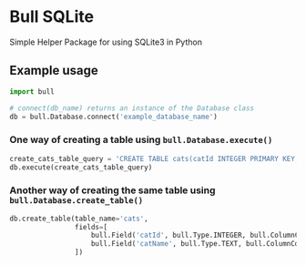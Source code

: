 # Bull SQLite
Simple Helper Package for using SQLite3 in Python

## Example usage
```python
import bull

# connect(db_name) returns an instance of the Database class
db = bull.Database.connect('example_database_name')
```

### One way of creating a table using `bull.Database.execute()`
```python
create_cats_table_query = 'CREATE TABLE cats(catId INTEGER PRIMARY KEY, catName TEXT NOT NULL);'
db.execute(create_cats_table_query)
```

### Another way of creating the same table using `bull.Database.create_table()`

```python
db.create_table(table_name='cats',
                fields=[
                    bull.Field('catId', bull.Type.INTEGER, bull.ColumnConstraint.PRIMARY_KEY),
                    bull.Field('catName', bull.Type.TEXT, bull.ColumnConstraint.NOT_NULL)
                ])
```
